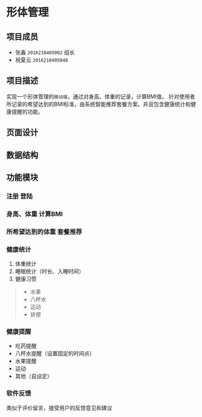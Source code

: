 # 形体管理
## 项目成员
* 张鑫 `2016210405002` 组长 
* 祝夏云 `2016210405048`
## 项目描述
实现一个形体管理的`移动端`，通过对身高、体重的记录，计算BMI值，		针对使用者所记录的希望达到的BMI标准，由系统智能推荐套餐方案。并且包含健康统计和健康提醒的功能。
## 页面设计
## 数据结构
## 功能模块
### 注册 登陆
### 身高、体重 计算BMI
### 所希望达到的体重 套餐推荐
### 健康统计 
1. 体重统计
2. 睡眠统计（时长、入睡时间）
3. 健康习惯
>* 水果
>* 八杯水
>* 运动
>* 排便
### 健康提醒
* 吃药提醒
* 八杯水提醒（设置固定的时间点）
* 水果提醒
* 运动
* 其他（自设定）
### 软件反馈
类似于评价留言，接受用户的反馈意见和建议


